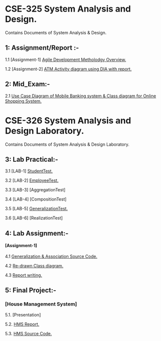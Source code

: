 # CSE-325 System Analysis and Design.
Contains Documents of System Analysis & Design. 

## 1: Assignment/Report :-
1.1 [Assignment-1]    [Agile Development Metholodgy Overview.](https://github.com/MinulHassanLizon/System-Analysis-and-Design/blob/MinulHassanLizon-Assignment-1/Agile%20development.pdf/)

1.2 [Assignment-2]    [ATM Activity diagram using DIA with report.](https://github.com/MinulHassanLizon/System-Analysis-and-Design/blob/MinulHassanLizon-Assignment-1/ATM%20Activity%20diagram%20using%20DIA%20with%20report.pdf/)
## 2: Mid_Exam:-
2.1 [Use Case Diagram of Mobile Banking system & Class diagram for Online Shopping System.](https://github.com/MinulHassanLizon/System-Analysis-and-Design/blob/MinulHassanLizon-Assignment-1/Mid_lizon.pdf)

# CSE-326 System Analysis and Design Laboratory.
Contains Documents of System Analysis & Design Laboratory. 

## 3: Lab Practical:-
3.1 [LAB-1]   [StudentTest.](https://github.com/MinulHassanLizon/System-Analysis-and-Design/tree/MinulHassanLizon-Assignment-1/Lab_1/StudentTest/)

3.2 [LAB-2]   [EmployeeTest.](https://github.com/MinulHassanLizon/System-Analysis-and-Design/tree/MinulHassanLizon-Assignment-1/Lab_2/EmployeeTest)

3.3 [LAB-3]    [AggregationTest]

3.4 [LAB-4]    [CompositionTest]

3.5 [LAB-5]     [GeneralizationTest.](https://github.com/MinulHassanLizon/System-Analysis-and-Design/tree/MinulHassanLizon-Assignment-1/Lab%205/)

3.6 [LAB-6]    [RealizationTest]


## 4: Lab Assignment:-
#### [Assignment-1]
4.1 [Generalization & Association Source Code.](https://github.com/MinulHassanLizon/System-Analysis-and-Design/tree/MinulHassanLizon-Assignment-1/Lab_Assignment%201/Association/)

4.2 [Re-drawn Class diagram.](https://github.com/MinulHassanLizon/System-Analysis-and-Design/blob/MinulHassanLizon-Assignment-1/Lab_Assignment%201/Class%20diagram.png)

4.3 [Report writing.](https://github.com/MinulHassanLizon/System-Analysis-and-Design/blob/MinulHassanLizon-Assignment-1/Lab_Assignment%201/Generalization%20%26%20Association.pdf/)


## 5: Final Project:-
### [House Management System]

5.1. [Presentation]

5.2. [HMS Report.](https://github.com/MinulHassanLizon/System-Analysis-and-Design/blob/MinulHassanLizon-Assignment-1/House--Management-system/HMS%20Report%20Lizon.pdf)

5.3. [HMS Source Code.](https://github.com/MinulHassanLizon/System-Analysis-and-Design/tree/MinulHassanLizon-Assignment-1/House--Management-system/House-Rent-Management)

